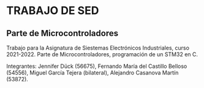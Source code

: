 # TRABAJO DE SED

## Parte de Microcontroladores

Trabajo para la Asignatura de Siestemas Electrónicos Industriales, curso 2021-2022. Parte de Microcontroladores, programación de un STM32 en C.

Integrantes: Jennifer Dück (56675), Fernando María del Castillo Belloso (54556), Miguel García Tejera (bilateral), Alejandro Casanova Martín (53872).
